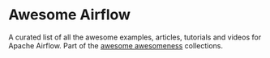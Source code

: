 Awesome Airflow 
================
A curated list of all the awesome examples, articles, tutorials and videos for Apache Airflow. Part of the [awesome awesomeness](https://github.com/bayandin/awesome-awesomeness) collections.
